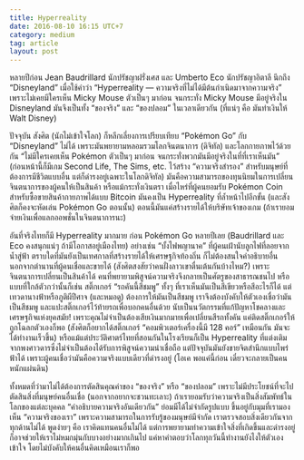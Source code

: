 ```yaml
---
title: Hyperreality
date: 2016-08-10 16:15 UTC+7
category: medium
tag: article
layout: post
---
```


หลายปีก่อน Jean Baudrillard นักปรัชญาฝรั่งเศส และ Umberto Eco นักปรัชญาอิตาลี นึกถึง “Disneyland” เมื่อใช้คำว่า “Hyperreality — ความจริงที่ไม่ได้มีต้นกำเนิดมาจากความจริง” เพราะไม่เคยมีใครเห็น Micky Mouse ตัวเป็นๆ มาก่อน จนกระทั่ง Micky Mouse มีอยู่จริงใน Disneyland มันจึงเป็นทั้ง “ของจริง” และ “ของปลอม” ในเวลาเดียวกัน (ที่แน่ๆ คือ มันทำเงินให้ Walt Disney)

ปัจจุบัน สังศิต (นักไม่เข้าใจโลก) ก็หลีกเลี่ยงการเปรียบเทียบ “Pokémon Go” กับ “Disneyland” ไม่ได้ เพราะมันพยายามหลอมรวมโลกจินตนาการ (ดิจิทัล) และโลกกายภาพไว้ด้วยกัน “ไม่มีใครเคยเห็น Pokémon ตัวเป็นๆ มาก่อน จนกระทั่งพวกมันมีอยู่จริงในที่ที่เราเห็นมัน” (ก่อนหน้านี้ก็มีเกม Second Life, The Sims, etc. ไว้สร้าง “ความจริงสำรอง” สำหรับมนุษย์ที่ต้องการมีชีวิตแบบอื่น  แต่ก็ดำรงอยู่เฉพาะในโลกดิจิทัล) มันคือความสามารถของทุนนิยมในการเปลี่ยนจินตนาการของผู้คนให้เป็นสินค้า หรือแม้กระทั่งเงินตรา เมื่อไหร่ที่ผู้คนยอมรับ Pokémon Coin สำหรับซื้อขายสินค้ากายภาพได้แบบ Bitcoin มันคงเป็น Hyperreality ที่ล้ำหน้าไปอีกขั้น (และสังศิตก็คงจะหัดเล่น Pokémon Go ตอนนั้น) ตอนนี้มันแค่สร้างรายได้ให้บริษัทเจ้าของเกม (ถ้าเรายอมจ่ายเงินเพื่อแลกออพชั่นในจินตนาการนะ)

อันที่จริงไทยก็มี Hyperreality มากมาย ก่อน Pokémon Go หลายปีเลย (Baudrillard และ Eco คงสนุกแน่ๆ ถ้ามีโอกาสอยู่เมืองไทย) อย่างเช่น “บั้งไฟพญานาค” ที่ผู้คนเฝ้านับลูกไฟที่ลอยจากน้ำสู่ฟ้า ตราบใดที่มันยังเป็นเทศกาลที่สร้างรายได้ให้เศรษฐกิจท้องถิ่น ก็ไม่ต้องสนใจคำอธิบายอื่น นอกจากตำนานที่ผู้คนเชื่อและขายได้ (สังศิตสงสัยว่าคนฝั่งลาวเขาตื่นเต้นกันบ้างไหม?) เพราะจินตนาการเปลี่ยนเป็นสินค้าได้ คนที่พยายามพิสูจน์ความจริงจึงกลายเป็นศัตรูของสาธารณชนไป หรือแบบที่ใกล้ตัวกว่านั้นก็เช่น สติ๊กเกอร์ “รถคันนี้สีชมพู” ทั้งๆ ที่เราเห็นมันเป็นสีเขียวหรือสีอะไรก็ได้ แต่เทวดานางฟ้าหรือภูติผีปีศาจ (และหมอดู) ต้องการให้มันเป็นสีชมพู เราจึงต้องบังคับให้ตัวเองเชื่อว่ามันเป็นสีชมพู และแปะสติ๊กเกอร์ไว้ท้ายรถเพื่อบอกคนอื่นด้วย นับเป็นนวัตกรรมที่แก้ปัญหาโชคลางและเศรษฐกิจแห่งยุคสมัย! เพราะคุณไม่จำเป็นต้องเสียเงินมากมายเพื่อเปลี่ยนสีรถทั้งคัน แค่ติดสติ๊กเกอร์ให้ถูกโฉลกตัวเองก็พอ (สังศิตก็อยากได้สติ๊กเกอร์ “คอมพิวเตอร์เครื่องนี้มี 128 คอร์” เหมือนกัน มันจะได้ทำงานเร็วขึ้น) หรือแม้แต่ประวัติศาตร์ไทยที่สอนกันในโรงเรียนก็เป็น Hyperreality ที่แต่งเติมจากพงศาวดารซึ่งไม่จำเป็นต้องได้รับการพิสูจน์ความน่าเชื่อถือ แต่ปัจจุบันมันยังขายจิตสำนึกแบบไพร่ฟ้าได้ เพราะผู้คนเชื่อว่ามันคือความจริงแบบเดียวที่ดำรงอยู่ (โอเค พอแค่นี้ก่อน เดี๋ยวจะกลายเป็นคนหนักแผ่นดิน)

ทั้งหมดที่ว่ามาไม่ได้ต้องการตัดสินคุณค่าของ “ของจริง” หรือ “ของปลอม” เพราะไม่มีประโยชน์ที่จะไปตัดสินสิ่งที่มนุษย์คนอื่นเชื่อ (นอกจากอยากจะชวนทะเลาะ) ถ้าเรายอมรับว่าความจริงเป็นสิ่งสัมพัทธ์ในโลกของแต่ละบุคคล “คำอธิบายความจริงอันเดียวกัน” ย่อมมีได้ไม่จำกัดรูปแบบ ขึ้นอยู่กับมุมที่เรามองเห็น “ความจริงของเรา” เพราะความสามารถในการรับรู้ของมนุษย์มีจำกัด เราตรวจสอบสิ่งเดียวกันจากทุกด้านไม่ได้ พูดง่ายๆ คือ เราคิดแทนคนอื่นไม่ได้ แต่การพยายามทำความเข้าใจสิ่งที่เกิดขึ้นและดำรงอยู่ก็อาจช่วยให้เราไม่หมกมุ่นกับบางอย่างมากเกินไป แค่หาคำตอบว่าโลกทุกวันนี้ทำงานยังไงให้ตัวเองเข้าใจ โดยไม่บังคับให้คนอื่นคิดเหมือนเราก็พอ

